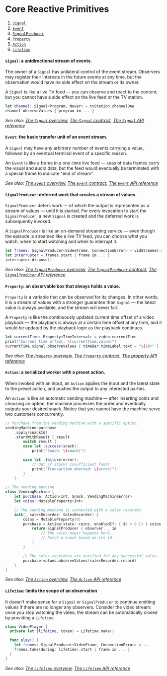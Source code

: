 # Core Reactive Primitives

1. [`Signal`](#signal-a-unidirectional-stream-of-events)
1. [`Event`](#event-the-basic-transfer-unit-of-an-event-stream)
1. [`SignalProducer`](#signalproducer-deferred-work-that-creates-a-stream-of-values)
1. [`Property`](#property-an-observable-box-that-always-holds-a-value)
1. [`Action`](#action-a-serialized-worker-with-a-preset-action)
1. [`Lifetime`](#lifetime-limits-the-scope-of-an-observation)

#### `Signal`: a unidirectional stream of events.
The owner of a `Signal` has unilateral control of the event stream. Observers may register their interests in the future events at any time, but the observation would have no side effect on the stream or its owner.

A `Signal` is like a live TV feed — you can observe and react to the content, but you cannot have a side effect on the live feed or the TV station.

```swift
let channel: Signal<Program, Never> = tvStation.channelOne
channel.observeValues { program in ... }
```

*See also: [The `Signal` overview](FrameworkOverview.md#signals), [The `Signal` contract](APIContracts.md#the-signal-contract), [The `Signal` API reference](http://reactivecocoa.io/reactiveswift/docs/latest/Classes/Signal.html)*


#### `Event`: the basic transfer unit of an event stream.
A `Signal` may have any arbitrary number of events carrying a value, followed by an eventual terminal event of a specific reason.

An `Event` is like a frame in a one-time live feed — seas of data frames carry the visual and audio data, but the feed would eventually be terminated with a special frame to indicate "end of stream".

*See also: [The `Event` overview](FrameworkOverview.md#events), [The `Event` contract](APIContracts.md#the-event-contract), [The `Event` API reference](http://reactivecocoa.io/reactiveswift/docs/latest/Classes/Signal/Event.html)*

#### `SignalProducer`: deferred work that creates a stream of values.
`SignalProducer` defers work — of which the output is represented as a stream of values — until it is started. For every invocation to start the `SignalProducer`, a new `Signal` is created and the deferred work is subsequently invoked.

A `SignalProducer` is like an on-demand streaming service — even though the episode is streamed like a live TV feed, you can choose what you watch, when to start watching and when to interrupt it.


```swift
let frames: SignalProducer<VideoFrame, ConnectionError> = vidStreamer.streamAsset(id: tvShowId)
let interrupter = frames.start { frame in ... }
interrupter.dispose()
```

*See also: [The `SignalProducer` overview](FrameworkOverview.md#signal-producers), [The `SignalProducer` contract](APIContracts.md#the-signalproducer-contract), [The `SignalProducer` API reference](http://reactivecocoa.io/reactiveswift/docs/latest/Structs/SignalProducer.html)*

#### `Property`: an observable box that always holds a value.
`Property` is a variable that can be observed for its changes. In other words, it is a stream of values with a stronger guarantee than `Signal` — the latest value is always available, and the stream will never fail.

A `Property` is like the continuously updated current time offset of a video playback — the playback is always at a certain time offset at any time, and it would be updated by the playback logic as the playback continues.

```swift
let currentTime: Property<TimeInterval> = video.currentTime
print("Current time offset: \(currentTime.value)")
currentTime.signal.observeValues { timeBar.timeLabel.text = "\($0)" }
```

*See also: [The `Property` overview](FrameworkOverview.md#properties), [The `Property` contract](APIContracts.md#the-property-contract), [The property API reference](http://reactivecocoa.io/reactiveswift/docs/latest/Property.html)*

#### `Action`: a serialized worker with a preset action.
When invoked with an input, an `Action` applies the input and the latest state to the preset action, and pushes the output to any interested parties.

An `Action` is like an automatic vending machine — after inserting coins and choosing an option, the machine processes the order and eventually outputs your desired snack. Notice that you cannot have the machine serve two customers concurrently.

```swift
// Purchase from the vending machine with a specific option.
vendingMachine.purchase
    .apply(snackId)
    .startWithResult { result
        switch result {
        case let .success(snack):
            print("Snack: \(snack)")

        case let .failure(error):
            // Out of stock? Insufficient fund?
            print("Transaction aborted: \(error)")
        }
    }

// The vending machine.
class VendingMachine {
    let purchase: Action<Int, Snack, VendingMachineError>
    let coins: MutableProperty<Int>

    // The vending machine is connected with a sales recorder.
    init(_ salesRecorder: SalesRecorder) {
        coins = MutableProperty(0)
        purchase = Action(state: coins, enabledIf: { $0 > 0 }) { coins, snackId in
            return SignalProducer { observer, _ in
                // The sales magic happens here.
                // Fetch a snack based on its id
            }
        }

        // The sales recorders are notified for any successful sales.
        purchase.values.observeValues(salesRecorder.record)
    }
}
```

*See also: [The `Action` overview](FrameworkOverview.md#actions), [The `Action` API reference](http://reactivecocoa.io/reactiveswift/docs/latest/Classes/Action.html)*

#### `Lifetime`: limits the scope of an observation
It doesn't make sense for a `Signal` or `SignalProducer` to continue emitting values if there are no longer any observers.
Consider the video stream: once you stop watching the video, the stream can be automatically closed by providing a `Lifetime`:

```swift
class VideoPlayer {
  private let (lifetime, token) = Lifetime.make()

  func play() {
    let frames: SignalProducer<VideoFrame, ConnectionError> = ...
    frames.take(during: lifetime).start { frame in ... }
  }
}
```

*See also: [The `Lifetime` overview](FrameworkOverview.md#lifetimes), [The `Lifetime` API reference](http://reactivecocoa.io/reactiveswift/docs/latest/Classes/Lifetime.html)*

